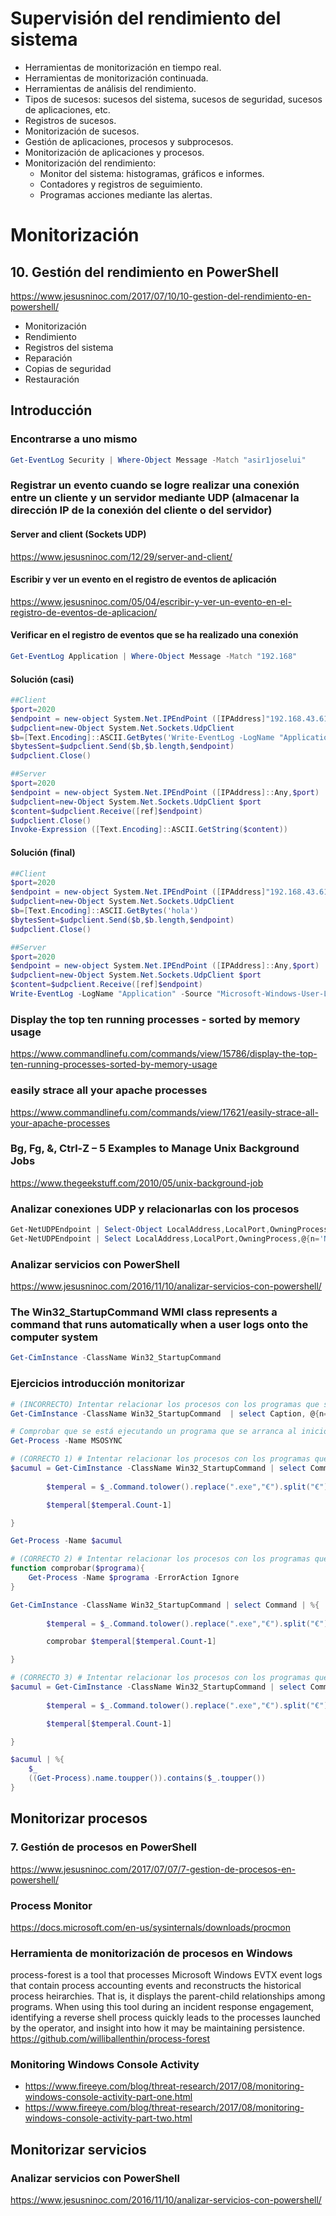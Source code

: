 # Supervisión del rendimiento del sistema
- Herramientas de monitorización en tiempo real.
- Herramientas de monitorización continuada.
- Herramientas de análisis del rendimiento.
- Tipos de sucesos: sucesos del sistema, sucesos de seguridad, sucesos de aplicaciones, etc.
- Registros de sucesos.
- Monitorización de sucesos.
- Gestión de aplicaciones, procesos y subprocesos.
- Monitorización de aplicaciones y procesos.
- Monitorización del rendimiento:
  - Monitor del sistema: histogramas, gráficos e informes.
  - Contadores y registros de seguimiento.
  - Programas acciones mediante las alertas. 

# Monitorización

## 10. Gestión del rendimiento en PowerShell
https://www.jesusninoc.com/2017/07/10/10-gestion-del-rendimiento-en-powershell/

- Monitorización
- Rendimiento
- Registros del sistema
- Reparación
- Copias de seguridad
- Restauración

## Introducción
### Encontrarse a uno mismo
```PowerShell
Get-EventLog Security | Where-Object Message -Match "asir1joselui"
```

### Registrar un evento cuando se logre realizar una conexión entre un cliente y un servidor mediante UDP (almacenar la dirección IP de la conexión del cliente o del servidor)
#### Server and client (Sockets UDP)
https://www.jesusninoc.com/12/29/server-and-client/
#### Escribir y ver un evento en el registro de eventos de aplicación
https://www.jesusninoc.com/05/04/escribir-y-ver-un-evento-en-el-registro-de-eventos-de-aplicacion/
#### Verificar en el registro de eventos que se ha realizado una conexión
```PowerShell
Get-EventLog Application | Where-Object Message -Match "192.168"
```
#### Solución (casi)
```PowerShell
##Client
$port=2020
$endpoint = new-object System.Net.IPEndPoint ([IPAddress]"192.168.43.61",$port)
$udpclient=new-Object System.Net.Sockets.UdpClient
$b=[Text.Encoding]::ASCII.GetBytes('Write-EventLog -LogName "Application" -Source "Microsoft-Windows-User-Loader" -EventID 916 -EntryType Information -Message "192.168.43.108" -Category 2 -RawData 10,20')
$bytesSent=$udpclient.Send($b,$b.length,$endpoint)
$udpclient.Close()
```
```PowerShell
##Server
$port=2020
$endpoint = new-object System.Net.IPEndPoint ([IPAddress]::Any,$port)
$udpclient=new-Object System.Net.Sockets.UdpClient $port
$content=$udpclient.Receive([ref]$endpoint)
$udpclient.Close()
Invoke-Expression ([Text.Encoding]::ASCII.GetString($content))
```
#### Solución (final)
```PowerShell
##Client
$port=2020
$endpoint = new-object System.Net.IPEndPoint ([IPAddress]"192.168.43.61",$port)
$udpclient=new-Object System.Net.Sockets.UdpClient
$b=[Text.Encoding]::ASCII.GetBytes('hola')
$bytesSent=$udpclient.Send($b,$b.length,$endpoint)
$udpclient.Close()
```
```PowerShell
##Server
$port=2020
$endpoint = new-object System.Net.IPEndPoint ([IPAddress]::Any,$port)
$udpclient=new-Object System.Net.Sockets.UdpClient $port
$content=$udpclient.Receive([ref]$endpoint)
Write-EventLog -LogName "Application" -Source "Microsoft-Windows-User-Loader" -EventID 916 -EntryType Information -Message "$endpoint | select adress" -Category 2 -RawData 10,20
```

### Display the top ten running processes - sorted by memory usage
https://www.commandlinefu.com/commands/view/15786/display-the-top-ten-running-processes-sorted-by-memory-usage

### easily strace all your apache processes
https://www.commandlinefu.com/commands/view/17621/easily-strace-all-your-apache-processes

### Bg, Fg, &, Ctrl-Z – 5 Examples to Manage Unix Background Jobs
https://www.thegeekstuff.com/2010/05/unix-background-job

### Analizar conexiones UDP y relacionarlas con los procesos
```PowerShell
Get-NetUDPEndpoint | Select-Object LocalAddress,LocalPort,OwningProcess,@{n='Nombre proceso';e={Get-Process -id ($_ | Select-Object -ExpandProperty OwningProcess) | Select-Object -ExpandProperty Name}}
Get-NetUDPEndpoint | Select LocalAddress,LocalPort,OwningProcess,@{n='NombreP';e={(Get-Process -id $_.OwningProcess | Select Name).name}}
```

### Analizar servicios con PowerShell
https://www.jesusninoc.com/2016/11/10/analizar-servicios-con-powershell/

### The Win32_StartupCommand WMI class represents a command that runs automatically when a user logs onto the computer system
```PowerShell
Get-CimInstance -ClassName Win32_StartupCommand
```

### Ejercicios introducción monitorizar
```PowerShell
# (INCORRECTO) Intentar relacionar los procesos con los programas que se arrancan al inicio del arranque del sistema operativo 
Get-CimInstance -ClassName Win32_StartupCommand  | select Caption, @{n='NombreP';e={(Get-Process -name $_.Caption | Select Name).name}}

# Comprobar que se está ejecutando un programa que se arranca al inicio del arranque del sistema operativo
Get-Process -Name MSOSYNC

# (CORRECTO 1) # Intentar relacionar los procesos con los programas que se arrancan al inicio del arranque del sistema operativo 
$acumul = Get-CimInstance -ClassName Win32_StartupCommand | select Command | %{
    
        $temperal = $_.Command.tolower().replace(".exe","€").split("€")[0].split("\")

        $temperal[$temperal.Count-1]

}

Get-Process -Name $acumul

# (CORRECTO 2) # Intentar relacionar los procesos con los programas que se arrancan al inicio del arranque del sistema operativo 
function comprobar($programa){
    Get-Process -Name $programa -ErrorAction Ignore
}

Get-CimInstance -ClassName Win32_StartupCommand | select Command | %{
    
        $temperal = $_.Command.tolower().replace(".exe","€").split("€")[0].split("\")

        comprobar $temperal[$temperal.Count-1]

}

# (CORRECTO 3) # Intentar relacionar los procesos con los programas que se arrancan al inicio del arranque del sistema operativo 
$acumul = Get-CimInstance -ClassName Win32_StartupCommand | select Command | %{
    
        $temperal = $_.Command.tolower().replace(".exe","€").split("€")[0].split("\")

        $temperal[$temperal.Count-1]

}

$acumul | %{
    $_
    ((Get-Process).name.toupper()).contains($_.toupper())
}
```

## Monitorizar procesos
### 7. Gestión de procesos en PowerShell
https://www.jesusninoc.com/2017/07/07/7-gestion-de-procesos-en-powershell/
### Process Monitor
https://docs.microsoft.com/en-us/sysinternals/downloads/procmon
### Herramienta de monitorización de procesos en Windows
process-forest is a tool that processes Microsoft Windows EVTX event logs that contain process accounting events and reconstructs the historical process heirarchies. That is, it displays the parent-child relationships among programs. When using this tool during an incident response engagement, identifying a reverse shell process quickly leads to the processes launched by the operator, and insight into how it may be maintaining persistence.
https://github.com/williballenthin/process-forest
### Monitoring Windows Console Activity
* https://www.fireeye.com/blog/threat-research/2017/08/monitoring-windows-console-activity-part-one.html
* https://www.fireeye.com/blog/threat-research/2017/08/monitoring-windows-console-activity-part-two.html

## Monitorizar servicios
### Analizar servicios con PowerShell
https://www.jesusninoc.com/2016/11/10/analizar-servicios-con-powershell/

